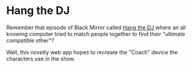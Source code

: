 # Hang the DJ

Remember that episode of Black Mirror called [Hang the DJ](https://en.wikipedia.org/wiki/Hang_the_DJ_(Black_Mirror)) where an all knowing computer tried to match people together to find their "ultimate compatible other"?

Well, this novelty web app hopes to recreate the "Coach" device the characters use in the show.
